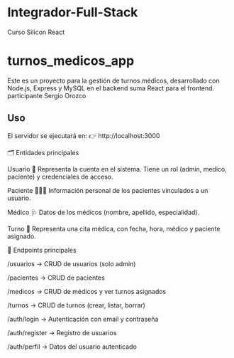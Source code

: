 # Integrador-Full-Stack
Curso Silicon React 

# turnos_medicos_app

Este es un proyecto para la gestión de turnos médicos, desarrollado con Node.js, Express y MySQL en el backend suma React para el frontend.
participante Sergio Orozco



## Uso

El servidor se ejecutará en:
👉 http://localhost:3000

🗂️ Entidades principales

Usuario 👤
Representa la cuenta en el sistema. Tiene un rol (admin, medico, paciente) y credenciales de acceso.

Paciente 🧑‍🤝‍🧑
Información personal de los pacientes vinculados a un usuario.

Médico 🩺
Datos de los médicos (nombre, apellido, especialidad).

Turno 📅
Representa una cita médica, con fecha, hora, médico y paciente asignado.

📌 Endpoints principales

/usuarios → CRUD de usuarios (solo admin)

/pacientes → CRUD de pacientes

/medicos → CRUD de médicos y ver turnos asignados

/turnos → CRUD de turnos (crear, listar, borrar)

/auth/login → Autenticación con email y contraseña

/auth/register → Registro de usuarios

/auth/perfil → Datos del usuario autenticado
